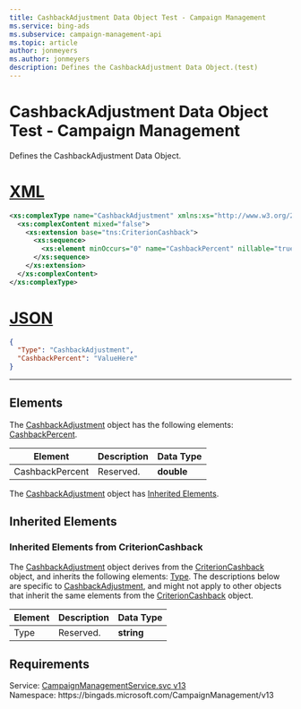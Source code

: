 ```yaml
---
title: CashbackAdjustment Data Object Test - Campaign Management
ms.service: bing-ads
ms.subservice: campaign-management-api
ms.topic: article
author: jonmeyers
ms.author: jonmeyers
description: Defines the CashbackAdjustment Data Object.(test)
---
```

# CashbackAdjustment Data Object Test - Campaign Management
Defines the CashbackAdjustment Data Object.

# [XML](#tab/xml)

```xml
<xs:complexType name="CashbackAdjustment" xmlns:xs="http://www.w3.org/2001/XMLSchema">
  <xs:complexContent mixed="false">
    <xs:extension base="tns:CriterionCashback">
      <xs:sequence>
        <xs:element minOccurs="0" name="CashbackPercent" nillable="true" type="xs:double" />
      </xs:sequence>
    </xs:extension>
  </xs:complexContent>
</xs:complexType>
```

# [JSON](#tab/json)

```json
{
  "Type": "CashbackAdjustment",
  "CashbackPercent": "ValueHere"
}
```

-----

## <a name="elements"></a>Elements

The [CashbackAdjustment](cashbackadjustment.md) object has the following elements: [CashbackPercent](#cashbackpercent).

|Element|Description|Data Type|
|-----------|---------------|-------------|
|<a name="cashbackpercent"></a>CashbackPercent|Reserved.|**double**|

The [CashbackAdjustment](cashbackadjustment.md) object has [Inherited Elements](#inheritedelements).

## <a name="inheritedelements"></a>Inherited Elements

### <a name="inheritedelementscriterioncashback"></a>Inherited Elements from CriterionCashback
The [CashbackAdjustment](cashbackadjustment.md) object derives from the [CriterionCashback](criterioncashback.md) object, and inherits the following elements: [Type](#type). The descriptions below are specific to [CashbackAdjustment](cashbackadjustment.md), and might not apply to other objects that inherit the same elements from the [CriterionCashback](criterioncashback.md) object.  

|Element|Description|Data Type|
|-----------|---------------|-------------|
|<a name="type"></a>Type|Reserved.|**string**|

## Requirements
Service: [CampaignManagementService.svc v13](https://campaign.api.bingads.microsoft.com/Api/Advertiser/CampaignManagement/v13/CampaignManagementService.svc)  
Namespace: https\://bingads.microsoft.com/CampaignManagement/v13  

